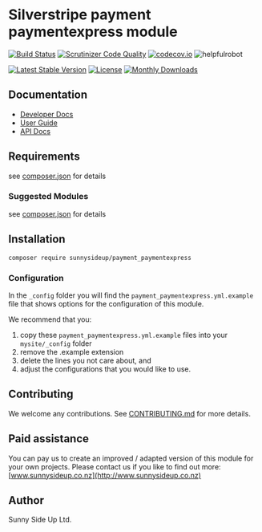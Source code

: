 # Silverstripe payment paymentexpress module
[![Build Status](https://travis-ci.org/sunnysideup/silverstripe-payment_paymentexpress.svg?branch=master)](https://travis-ci.org/sunnysideup/silverstripe-payment_paymentexpress)
[![Scrutinizer Code Quality](https://scrutinizer-ci.com/g/sunnysideup/silverstripe-payment_paymentexpress/badges/quality-score.png?b=master)](https://scrutinizer-ci.com/g/sunnysideup/silverstripe-payment_paymentexpress/?branch=master)
[![codecov.io](https://codecov.io/github/sunnysideup/silverstripe-payment_paymentexpress/coverage.svg?branch=master)](https://codecov.io/github/sunnysideup/silverstripe-payment_paymentexpress?branch=master)
![helpfulrobot](https://helpfulrobot.io/sunnysideup/payment_paymentexpress/badge)

[![Latest Stable Version](https://poser.pugx.org/sunnysideup/payment_paymentexpress/version)](https://packagist.org/packages/sunnysideup/payment_paymentexpress)
[![License](https://poser.pugx.org/sunnysideup/payment_paymentexpress/license)](https://packagist.org/packages/sunnysideup/payment_paymentexpress)
[![Monthly Downloads](https://poser.pugx.org/sunnysideup/payment_paymentexpress/d/monthly)](https://packagist.org/packages/sunnysideup/payment_paymentexpress)


## Documentation



 * [Developer Docs](docs/en/INDEX.md)
 * [User Guide](docs/en/userguide.md)
 * [API Docs](http://docs.ssmods.com/sunnysideup/payment_paymentexpress/classes.xhtml)

## Requirements



see [composer.json](composer.json) for details

### Suggested Modules



see [composer.json](composer.json) for details


## Installation


```
composer require sunnysideup/payment_paymentexpress
```

### Configuration



In the `_config` folder you will find the `payment_paymentexpress.yml.example`
file that shows options for the configuration of this module.

We recommend that you:

  1. copy these `payment_paymentexpress.yml.example` files into your
`mysite/_config` folder
  2. remove the .example extension
  3. delete the lines you not care about, and
  4. adjust the configurations that you would like to use.


## Contributing



We welcome any contributions. See [CONTRIBUTING.md](CONTRIBUTING.md) for more details.

## Paid assistance



You can pay us to create an improved / adapted version of this module for your own projects.  Please contact us if you like to find out more: [www.sunnysideup.co.nz](http://www.sunnysideup.co.nz)

## Author



Sunny Side Up Ltd.
